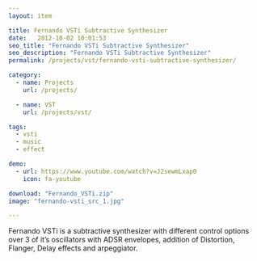 ```yaml
---
layout: item

title: Fernando VSTi Subtractive Synthesizer
date:   2012-10-02 10:01:53
seo_title: "Fernando VSTi Subtractive Synthesizer"
seo_description: "Fernando VSTi Subtractive Synthesizer"
permalink: /projects/vst/fernando-vsti-subtractive-synthesizer/

category:
  - name: Projects
    url: /projects/

  - name: VST
    url: /projects/vst/

tags:
  - vsti
  - music
  - effect

demo:
  - url: https://www.youtube.com/watch?v=J2sewmLxap0
    icon: fa-youtube

download: "Fernando_VSTi.zip"
image: "fernando-vsti_src_1.jpg"

---
```

Fernando VSTi is a subtractive synthesizer with different control options over 3 of it&#8217;s oscillators with ADSR envelopes, addition of Distortion, Flanger, Delay effects and arpeggiator.